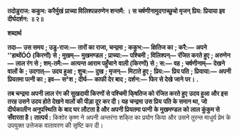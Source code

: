 **तदोडुराज: ककुभ: करैर्मुखं** **प्राच्या विलिश्पन्नरुणेन शन्तमै: ।** **स चर्षणीनामुदगाच्छुचो मृजन्** **प्रिय: प्रियाया इव दीर्घदर्शन: ॥ २॥** 

**शब्दार्थ** 

**तदा—** **उस समय** **; उडु-राज:—** **तारों का राजा, चन्द्रमा** **; ककुभ:—** **क्षितिज का** **; करै:—** **अपने ''हाथोंÓÓ (किरणों) से** **; मुखम्—** **मुखमण्डल** **; प्राच्या:—** **पश्चिमी** **; विलिश्पन्—** **रंजित करते हुए** **; अरुणेन—** **लाल रंग से** **; शम्-तमै:—** **अत्यन्त आराम पहुँचाने** **वाली (किरणों) से** **; स:—** **वह** **; चर्षणीनाम्—** **देखने वालों के** **; उदगात्—** **उदय हुआ** **; शुच:—** **दुख** **; मृजन्—** **मिटाते हुए** **;** **प्रिय:—** **प्रिय पति** **; प्रियाया:—** **अपनी प्रियतमा पत्नी का** **; इव—** **स²श** **; दीर्घ—** **काफी देर बाद** **; दर्शन:—** **फिर से देखे जाने पर।** **.** 

**तब चन्द्रमा अपनी लाल रंग की सुखदायी किरणों से पश्चिमी कि्षतिज को रंजित करते हुए** **उदय हुआ और इस तरह उसने उदय होते देखने वालों की पीड़ा दूर कर दी। यह चन्द्रमा उस प्रिय** **पति के समान था, जो दीर्घकालीन अनुपस्थिति के बाद घर लौटता है और अपनी प्रियतमा पत्नी** **के मुखमण्डल को लाल कुंकुम से सँवारता है।** **तात्पर्य :** किशोर कृष्ण ने अपनी अन्तरंगा शकि्त का प्रयोग किया और उसने तुरन्त माधुर्य प्रेम के उपयुक्त उत्तेजक वातावरण की सृष्टि कर दी।  
